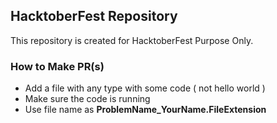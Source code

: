## HacktoberFest Repository
This repository is created for HacktoberFest Purpose Only.

### How to Make PR(s)
- Add a file with any type with some code ( not hello world )
- Make sure the code is running
- Use file name as **ProblemName_YourName.FileExtension**


